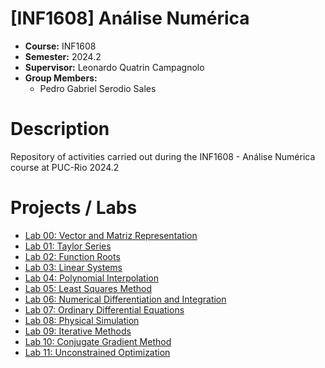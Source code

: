 # [INF1608] Análise Numérica
* **Course:** INF1608
* **Semester:** 2024.2
* **Supervisor:** Leonardo Quatrin Campagnolo
* **Group Members:**
  * Pedro Gabriel Serodio Sales
 
# Description
Repository of activities carried out during the INF1608 - Análise Numérica course at PUC-Rio 2024.2  

# Projects / Labs
* [Lab 00: Vector and Matriz Representation](https://github.com/salespedrogabriel/INF1608-Analise-Numerica/tree/main/Lab%2000%3A%20Vector%20and%20Matriz%20Representation)
* [Lab 01: Taylor Series](https://github.com/salespedrogabriel/INF1608-Analise-Numerica/tree/main/Lab%2001%3A%20Taylor%20Series)
* [Lab 02: Function Roots](https://github.com/salespedrogabriel/INF1608-Analise-Numerica/tree/main/Lab%2002%3A%20Function%20Roots)
* [Lab 03: Linear Systems](https://github.com/salespedrogabriel/INF1608-Analise-Numerica/tree/main/Lab%2003%3A%20Linear%20Systems)
* [Lab 04: Polynomial Interpolation](https://github.com/salespedrogabriel/INF1608-Analise-Numerica/tree/main/Lab%2004%3A%20Polynomial%20Interpolation)
* [Lab 05: Least Squares Method](https://github.com/salespedrogabriel/INF1608-Analise-Numerica/tree/main/Lab%2005%3A%20Least%20Squares%20Method)
* [Lab 06: Numerical Differentiation and Integration](https://github.com/salespedrogabriel/INF1608-Analise-Numerica/tree/main/Lab%2006%3A%20Numerical%20Differentiation%20and%20Integration)
* [Lab 07: Ordinary Differential Equations](https://github.com/salespedrogabriel/INF1608-Analise-Numerica/tree/main/Lab%2007%3A%20Ordinary%20Differential%20Equations)
* [Lab 08: Physical Simulation](https://github.com/salespedrogabriel/INF1608-Analise-Numerica/tree/main/Lab%2008%3A%20Physical%20Simulation)
* [Lab 09: Iterative Methods](https://github.com/salespedrogabriel/INF1608-Analise-Numerica/tree/main/Lab%2009%3A%20Iterative%20Methods)
* [Lab 10: Conjugate Gradient Method](https://github.com/salespedrogabriel/INF1608-Analise-Numerica/tree/main/Lab%2010%3A%20Conjugate%20Gradient%20Method)
* [Lab 11: Unconstrained Optimization](https://github.com/salespedrogabriel/INF1608-Analise-Numerica/tree/main/Lab%2011%3A%20Unconstrained%20Optimization)
